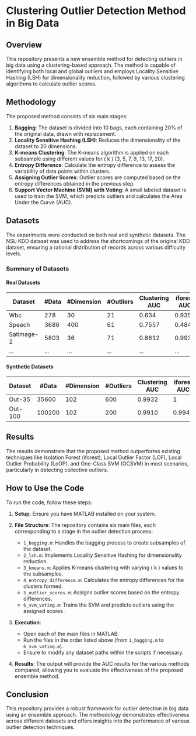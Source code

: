 # Clustering Outlier Detection Method in Big Data

## Overview

This repository presents a new ensemble method for detecting outliers in big data using a clustering-based approach. The method is capable of identifying both local and global outliers and employs Locality Sensitive Hashing (LSH) for dimensionality reduction, followed by various clustering algorithms to calculate outlier scores.

## Methodology

The proposed method consists of six main stages:

1. **Bagging**: The dataset is divided into 10 bags, each containing 20% of the original data, drawn with replacement.
2. **Locality Sensitive Hashing (LSH)**: Reduces the dimensionality of the dataset to 20 dimensions.
3. **K-means Clustering**: The K-means algorithm is applied on each subsample using different values for \( k \) (3, 5, 7, 9, 13, 17, 20).
4. **Entropy Difference**: Calculate the entropy difference to assess the variability of data points within clusters.
5. **Assigning Outlier Scores**: Outlier scores are computed based on the entropy differences obtained in the previous step.
6. **Support Vector Machine (SVM) with Voting**: A small labeled dataset is used to train the SVM, which predicts outliers and calculates the Area Under the Curve (AUC).

## Datasets

The experiments were conducted on both real and synthetic datasets. The NSL-KDD dataset was used to address the shortcomings of the original KDD dataset, ensuring a rational distribution of records across various difficulty levels. 

### Summary of Datasets

#### Real Datasets
| Dataset            | #Data | #Dimension | #Outliers | Clustering AUC | iforest AUC | LOF AUC | LoOP AUC | OCSVM AUC |
|--------------------|-------|------------|-----------|----------------|-------------|---------|----------|------------|
| Wbc                | 278   | 30         | 21        | 0.634          | 0.9354      | 0.9937  | 0.9692   | 0.8214     |
| Speech             | 3686  | 400        | 61        | 0.7557         | 0.4849      | 0.5320  | 0.5025   | 0.6198     |
| Satimage-2        | 5803  | 36         | 71        | 0.8612         | 0.9935      | 0.6083  | 0.4964   | 0.9335     |
| ...                | ...   | ...        | ...       | ...            | ...         | ...     | ...      | ...        |

#### Synthetic Datasets
| Dataset            | #Data | #Dimension | #Outliers | Clustering AUC | iforest AUC | LOF AUC | LoOP AUC | OCSVM AUC |
|--------------------|-------|------------|-----------|----------------|-------------|---------|----------|------------|
| Out-35            | 35600 | 102        | 600       | 0.9932         | 1           | -       | -        | 0.589      |
| Out-100           | 100200| 102        | 200       | 0.9910         | 0.9943      | -       | -        | 0.603      |

## Results

The results demonstrate that the proposed method outperforms existing techniques like Isolation Forest (iforest), Local Outlier Factor (LOF), Local Outlier Probability (LoOP), and One-Class SVM (OCSVM) in most scenarios, particularly in detecting collective outliers.

## How to Use the Code

To run the code, follow these steps:

1. **Setup**: Ensure you have MATLAB installed on your system.

2. **File Structure**: The repository contains six main files, each corresponding to a stage in the outlier detection process:
   - `1_bagging.m`: Handles the bagging process to create subsamples of the dataset.
   - `2_lsh.m`: Implements Locality Sensitive Hashing for dimensionality reduction.
   - `3_kmeans.m`: Applies K-means clustering with varying \( k \) values to the subsamples.
   - `4_entropy_difference.m`: Calculates the entropy differences for the clusters formed.
   - `5_outlier_scores.m`: Assigns outlier scores based on the entropy differences.
   - `6_svm_voting.m`: Trains the SVM and predicts outliers using the assigned scores .

3. **Execution**:
   - Open each of the main files in MATLAB.
   - Run the files in the order listed above (from `1_bagging.m` to `6_svm_voting.m`).
   - Ensure to modify any dataset paths within the scripts if necessary.

4. **Results**: The output will provide the AUC results for the various methods compared, allowing you to evaluate the effectiveness of the proposed ensemble method.

## Conclusion

This repository provides a robust framework for outlier detection in big data using an ensemble approach. The methodology demonstrates effectiveness across different datasets and offers insights into the performance of various outlier detection techniques.
